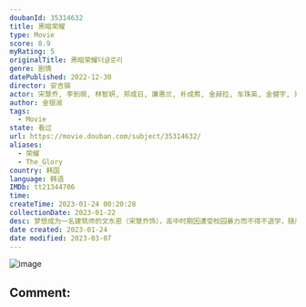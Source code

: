 ```yaml
---
doubanId: 35314632
title: 黑暗荣耀
type: Movie
score: 8.9
myRating: 5
originalTitle: 黑暗荣耀더글로리
genre: 剧情
datePublished: 2022-12-30
director: 安吉镐
actor: 宋慧乔, 李到晛, 林智妍, 郑成日, 廉惠兰, 朴成焄, 金赫拉, 车珠英, 金健宇, 郑知晓, 宋炳根, 裴康熙, 辛睿恩, 宋智友, undefined, 吴智律, 朴智娥, 尹多景, 吴敏爱, 金善华, 孙淑子, 许锦, 宋奈映, 李抒映, 安逍遥, 李昭隶, 崔秀仁, 柳圣贤, 金昇华
author: 金银淑
tags:
  - Movie
state: 看过
url: https://movie.douban.com/subject/35314632/
aliases:
  - 荣耀
  - The_Glory
country: 韩国
language: 韩语
IMDb: tt21344706
time: 
createTime: 2023-01-24 00:20:28
collectionDate: 2023-01-22
desc: 梦想成为一名建筑师的文东恩（宋慧乔饰），高中时期因遭受校园暴力而不得不退学，随后等到加害主谋结婚，其孩子升入小学之后。她担任那个孩子的班主任，并开始向加害者和旁观者进行彻底而凄惨的报复的故事。
date created: 2023-01-24
date modified: 2023-03-07
---
```


![image](p2884876907.jpg)

Comment:
---
